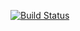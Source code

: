 [![Build Status](https://travis-ci.org/ianmackenzie/opensolid-core.svg?branch=master)](https://travis-ci.org/ianmackenzie/opensolid-core)
